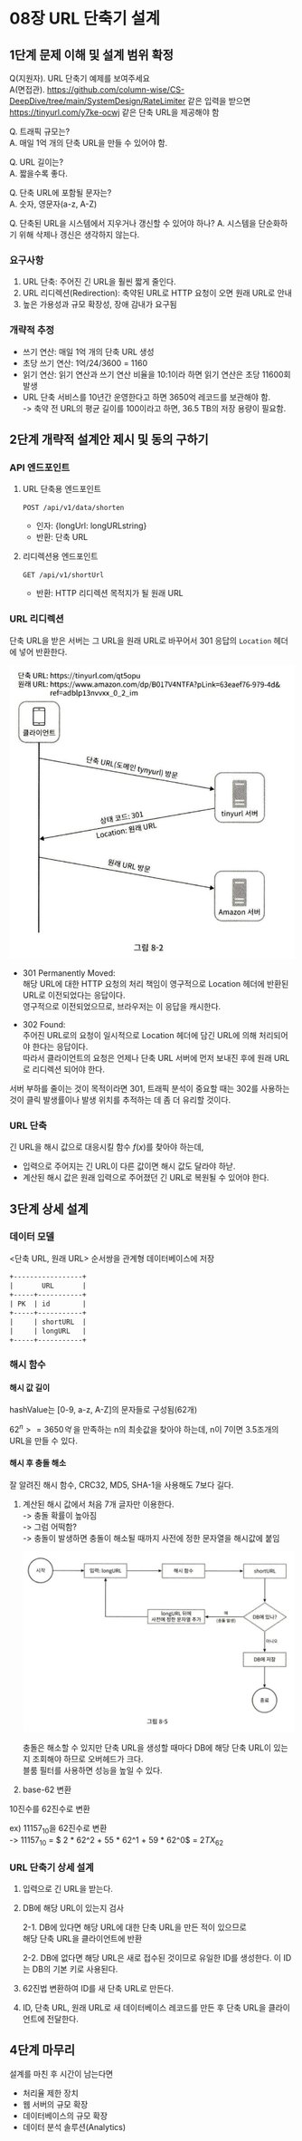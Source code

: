 # 08장 URL 단축기 설계

## 1단계 문제 이해 및 설계 범위 확정

Q(지원자). URL 단축기 예제를 보여주세요  
A(면접관). https://github.com/column-wise/CS-DeepDive/tree/main/SystemDesign/RateLimiter 같은 입력을 받으면 https://tinyurl.com/y7ke-ocwj 같은 단축 URL을 제공해야 함

Q. 트래픽 규모는?  
A. 매일 1억 개의 단축 URL을 만들 수 있어야 함.

Q. URL 길이는?  
A. 짧을수록 좋다.

Q. 단축 URL에 포함될 문자는?  
A. 숫자, 영문자(a-z, A-Z)

Q. 단축된 URL을 시스템에서 지우거나 갱신할 수 있어야 하나?
A. 시스템을 단순화하기 위해 삭제나 갱신은 생각하지 않는다.

### 요구사항
1. URL 단축: 주어진 긴 URL을 훨씬 짧게 줄인다.
2. URL 리디렉션(Redirection): 축약된 URL로 HTTP 요청이 오면 원래 URL로 안내
3. 높은 가용성과 규모 확장성, 장애 감내가 요구됨

### 개략적 추정
- 쓰기 연산: 매일 1억 개의 단축 URL 생성
- 초당 쓰기 연산: 1억/24/3600 = 1160
- 읽기 연산: 읽기 연산과 쓰기 연산 비율을 10:1이라 하면 읽기 연산은 초당 11600회 발생
- URL 단축 서비스를 10년간 운영한다고 하면 3650억 레코드를 보관해야 함.  
    -> 축약 전 URL의 평균 길이를 100이라고 하면, 36.5 TB의 저장 용량이 필요함.

## 2단계 개략적 설계안 제시 및 동의 구하기

### API 엔드포인트

1. URL 단축용 엔드포인트

    `POST /api/v1/data/shorten`
    * 인자: {longUrl: longURLstring}
    * 반환: 단축 URL

2. 리디렉션용 엔드포인트

    `GET /api/v1/shortUrl`
    * 반환: HTTP 리디렉션 목적지가 될 원래 URL

### URL 리디렉션

단축 URL을 받은 서버는 그 URL을 원래 URL로 바꾸어서 301 응답의 `Location` 헤더에 넣어 반환한다.

![8-2](./images/8-2.png)

* 301 Permanently Moved:   
해당 URL에 대한 HTTP 요청의 처리 책임이 영구적으로 Location 헤더에 반환된 URL로 이전되었다는 응답이다.  
영구적으로 이전되었으므로, 브라우저는 이 응답을 캐시한다.

* 302 Found:  
    주어진 URL로의 요청이 일시적으로 Location 헤더에 담긴 URL에 의해 처리되어야 한다는 응답이다.  
    따라서 클라이언트의 요청은 언제나 단축 URL 서버에 먼저 보내진 후에 원래 URL로 리디렉션 되어야 한다.

서버 부하를 줄이는 것이 목적이라면 301, 트래픽 분석이 중요할 때는 302를 사용하는 것이 클릭 발생률이나 발생 위치를 추적하는 데 좀 더 유리할 것이다.

### URL 단축
긴 URL을 해시 값으로 대응시킬 함수 $f(x)$를 찾아야 하는데,
- 입력으로 주어지는 긴 URL이 다른 값이면 해시 값도 달라야 하낟.
- 계산된 해시 값은 원래 입력으로 주어졌던 긴 URL로 복원될 수 있어야 한다.

## 3단계 상세 설계

### 데이터 모델

<단축 URL, 원래 URL> 순서쌍을 관계형 데이터베이스에 저장
```
+-----------------+
|       URL       |
+-----+-----------+
| PK  | id        | 
+-----+-----------+
|     | shortURL  | 
|     | longURL   | 
+-----+-----------+
```

### 해시 함수

#### 해시 값 길이
hashValue는 [0-9, a-z, A-Z]의 문자들로 구성됨(62개)

$62^n >= 3650억$ 을 만족하는 n의 최솟값을 찾아야 하는데, n이 7이면 3.5조개의 URL을 만들 수 있다.

#### 해시 후 충돌 해소

잘 알려진 해시 함수, CRC32, MD5, SHA-1을 사용해도 7보다 길다.

1. 계산된 해시 값에서 처음 7개 글자만 이용한다.  
    -> 충돌 확률이 높아짐  
    -> 그럼 어떡함?  
    -> 충돌이 발생하면 충돌이 해소될 때까지 사전에 정한 문자열을 해시값에 붙임

    ![8-5](./images/8-5.png)

    충돌은 해소할 수 있지만 단축 URL을 생성할 때마다 DB에 해당 단축 URL이 있는지 조회해야 하므로 오버헤드가 크다.  
    블룸 필터를 사용하면 성능을 높일 수 있다.

2. base-62 변환

10진수를 62진수로 변환

ex) $11157_{10}$을 62진수로 변환  
    -> $11157_{10}$ = $ 2 * 62^2 + 55 * 62^1 + 59 * 62^0$ = $2TX_{62}$

### URL 단축기 상세 설계

1. 입력으로 긴 URL을 받는다.
2. DB에 해당 URL이 있는지 검사

    2-1. DB에 있다면 해당 URL에 대한 단축 URL을 만든 적이 있으므로  
    해당 단축 URL을 클라이언트에 반환

    2-2. DB에 없다면 해당 URL은 새로 접수된 것이므로 유일한 ID를 생성한다. 이 ID는 DB의 기본 키로 사용된다.

3. 62진법 변환하여 ID를 새 단축 URL로 만든다.

4. ID, 단축 URL, 원래 URL로 새 데이터베이스 레코드를 만든 후 단축 URL을 클라이언트에 전달한다.

## 4단계 마무리

설계를 마친 후 시간이 남는다면
- 처리율 제한 장치
- 웹 서버의 규모 확장
- 데이터베이스의 규모 확장
- 데이터 분석 솔루션(Analytics)